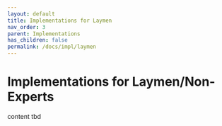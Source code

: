 ```yaml
---
layout: default
title: Implementations for Laymen
nav_order: 3
parent: Implementations
has_children: false
permalink: /docs/impl/laymen
---
```


# Implementations for Laymen/Non-Experts
content tbd
